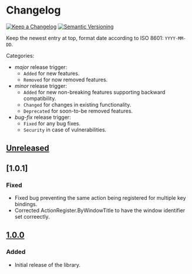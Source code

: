 # Changelog

[![Keep a Changelog](https://img.shields.io/badge/Keep%20a%20Changelog-1.0.0-informational)](https://keepachangelog.com/en/1.0.0/)
[![Semantic Versioning](https://img.shields.io/badge/Sematic%20Versioning-2.0.0-informational)](https://semver.org/spec/v2.0.0.html)

Keep the newest entry at top, format date according to ISO 8601: `YYYY-MM-DD`.

Categories:
- _major_ release trigger:
    - `Added` for new features.
    - `Removed` for now removed features.
- _minor_ release trigger:
    - `Added` for new non-breaking features supporting backward compatibility.
    - `Changed` for changes in existing functionality.
    - `Deprecated` for soon-to-be removed features.
- _bug-fix_ release trigger:
    - `Fixed` for any bug fixes.
    - `Security` in case of vulnerabilities.

## [Unreleased]

## [1.0.1]
### Fixed
- Fixed bug preventing the same action being registered for multiple key bindings.
- Corrected ActionRegister.ByWindowTitle to have the window identifier set correectly.

## [1.0.0]
### Added
- Initial release of the library.

[Unreleased]: https://github.com/xembly/action-mapper/compare/1.0.0...HEAD
[1.0.0]: https://github.com/xembly/action-mapper/releases/tag/1.0.0
